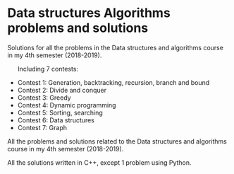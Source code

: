 # Data structures Algorithms problems and solutions
<p>Solutions for all the problems in the Data structures and algorithms course in my 4th semester (2018-2019).</p>
<ul> 
  <p>Including 7 contests:</p>
  <li> Contest 1: Generation, backtracking, recursion, branch and bound </li>
  <li> Contest 2: Divide and conquer </li>
  <li> Contest 3: Greedy </li>
  <li> Contest 4: Dynamic programming </li>
  <li> Contest 5: Sorting, searching </li>
  <li> Contest 6: Data structures </li>
  <li> Contest 7: Graph </li>
</ul>
<p>All the problems and solutions related to the Data structures and algorithms course in my 4th semester (2018-2019).</p>
<p>All the solutions written in C++, except 1 problem using Python.</p>
